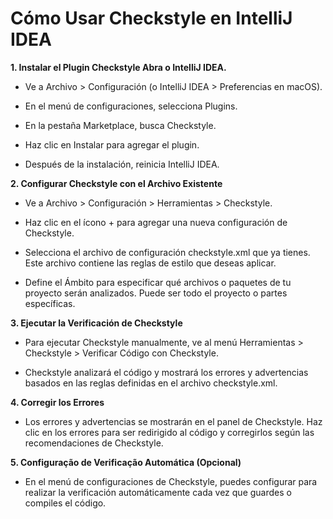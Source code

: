 # Cómo Usar Checkstyle en IntelliJ IDEA

**1. Instalar el Plugin Checkstyle
Abra o IntelliJ IDEA.**

- Ve a Archivo > Configuración (o IntelliJ IDEA > Preferencias en macOS).

- En el menú de configuraciones, selecciona Plugins.

- En la pestaña Marketplace, busca Checkstyle.

- Haz clic en Instalar para agregar el plugin.

- Después de la instalación, reinicia IntelliJ IDEA.

**2. Configurar Checkstyle con el Archivo Existente**

- Ve a Archivo > Configuración > Herramientas > Checkstyle.
- Haz clic en el ícono + para agregar una nueva configuración de Checkstyle.

- Selecciona el archivo de configuración checkstyle.xml que ya tienes. Este archivo contiene las reglas de estilo que deseas aplicar.

- Define el Ámbito para especificar qué archivos o paquetes de tu proyecto serán analizados. Puede ser todo el proyecto o partes específicas.

**3. Ejecutar la Verificación de Checkstyle**

- Para ejecutar Checkstyle manualmente, ve al menú Herramientas > Checkstyle > Verificar Código con Checkstyle.

- Checkstyle analizará el código y mostrará los errores y advertencias basados en las reglas definidas en el archivo checkstyle.xml.



**4. Corregir los Errores**

- Los errores y advertencias se mostrarán en el panel de Checkstyle. Haz clic en los errores para ser redirigido al código y corregirlos según las recomendaciones de Checkstyle.

**5. Configuração de Verificação Automática (Opcional)**

- En el menú de configuraciones de Checkstyle, puedes configurar para realizar la verificación automáticamente cada vez que guardes o compiles el código.

